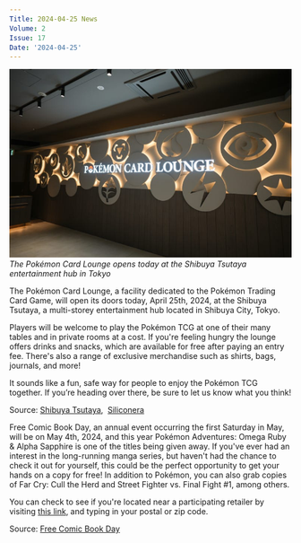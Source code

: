 ```yaml
---
Title: 2024-04-25 News
Volume: 2
Issue: 17
Date: '2024-04-25'
---
```



[![The Pokémon Card Lounge opens today at the Shibuya Tsutaya entertainment hub in Tokyo](/web/images/the-pokemon-card-lounge-opens-today-at-the-shibuya-tsutaya-entertainment-hub-in-tokyo.png)](/web/images/the-pokemon-card-lounge-opens-today-at-the-shibuya-tsutaya-entertainment-hub-in-tokyo.png)*The Pokémon Card Lounge opens today at the Shibuya Tsutaya entertainment hub in Tokyo*



The Pokémon Card Lounge, a facility dedicated to the Pokémon Trading Card Game, will open its doors today, April 25th, 2024, at the Shibuya Tsutaya, a multi-storey entertainment hub located in Shibuya City, Tokyo.

Players will be welcome to play the Pokémon TCG at one of their many tables and in private rooms at a cost. If you're feeling hungry the lounge offers drinks and snacks, which are available for free after paying an entry fee. There's also a range of exclusive merchandise such as shirts, bags, journals, and more!

It sounds like a fun, safe way for people to enjoy the Pokémon TCG together. If you’re heading over there, be sure to let us know what you think!

Source: [Shibuya Tsutaya](https://shibuyatsutaya.tsite.jp/pokemoncardlounge/),  [Siliconera](https://www.siliconera.com/pokemon-card-lounge-will-appear-at-shibuya-tsutaya/)

Free Comic Book Day, an annual event occurring the first Saturday in May, will be on May 4th, 2024, and this year Pokémon Adventures: Omega Ruby & Alpha Sapphire is one of the titles being given away. If you've ever had an interest in the long-running manga series, but haven't had the chance to check it out for yourself, this could be the perfect opportunity to get your hands on a copy for free! In addition to Pokémon, you can also grab copies of Far Cry: Cull the Herd and Street Fighter vs. Final Fight #1, among others.

You can check to see if you're located near a participating retailer by visiting [this link](https://freecomicbookday.com/StoreLocator), and typing in your postal or zip code.

Source: [Free Comic Book Day](https://freecomicbookday.com/Catalog/DEC230011)